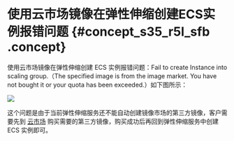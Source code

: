 # 使用云市场镜像在弹性伸缩创建ECS实例报错问题 {#concept_s35_r5l_sfb .concept}

使用云市场镜像在弹性伸缩创建 ECS 实例报错问题：Fail to create Instance into scaling group.（The specified image is from the image market. You have not bought it or your quota has been exceeded.）如下图所示：

![](http://static-aliyun-doc.oss-cn-hangzhou.aliyuncs.com/assets/img/40694/154227535230633_zh-CN.jpg)

这个问题是由于当前弹性伸缩服务还不能自动创建镜像市场的第三方镜像，客户需要先到 [云市场](https://market.aliyun.com/software) 购买需要的第三方镜像，购买成功后再回到弹性伸缩服务中创建 ECS 实例即可。

